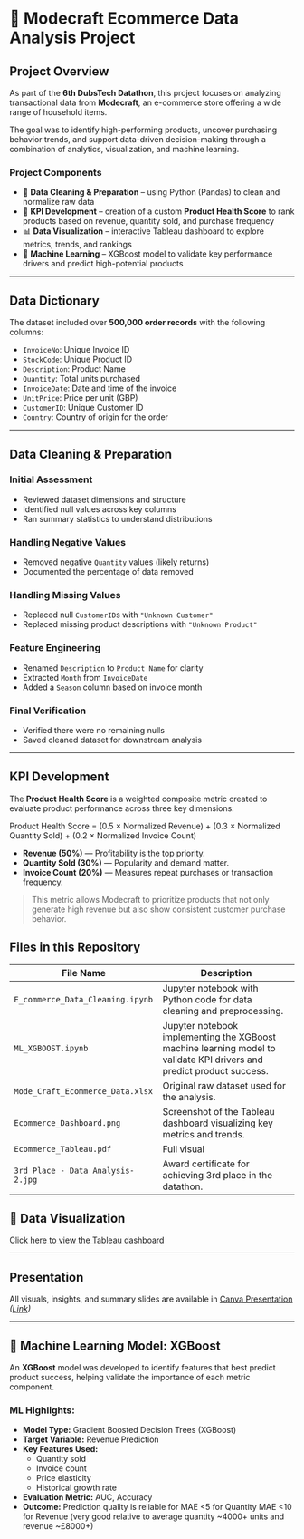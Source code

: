  
# 🛒 Modecraft Ecommerce Data Analysis Project

## Project Overview

As part of the **6th DubsTech Datathon**, this project focuses on analyzing transactional data from **Modecraft**, an e-commerce store offering a wide range of household items.

The goal was to identify high-performing products, uncover purchasing behavior trends, and support data-driven decision-making through a combination of analytics, visualization, and machine learning.

### Project Components

- 🧹 **Data Cleaning & Preparation** – using Python (Pandas) to clean and normalize raw data
- 🧮 **KPI Development** – creation of a custom **Product Health Score** to rank products based on revenue, quantity sold, and purchase frequency
- 📊 **Data Visualization** – interactive Tableau dashboard to explore metrics, trends, and rankings
- 🤖 **Machine Learning** – XGBoost model to validate key performance drivers and predict high-potential products

---

##  Data Dictionary

The dataset included over **500,000 order records** with the following columns:

- `InvoiceNo`: Unique Invoice ID  
- `StockCode`: Unique Product ID  
- `Description`: Product Name  
- `Quantity`: Total units purchased  
- `InvoiceDate`: Date and time of the invoice  
- `UnitPrice`: Price per unit (GBP)  
- `CustomerID`: Unique Customer ID  
- `Country`: Country of origin for the order

---

##  Data Cleaning & Preparation

###  Initial Assessment
- Reviewed dataset dimensions and structure
- Identified null values across key columns
- Ran summary statistics to understand distributions

### Handling Negative Values
- Removed negative `Quantity` values (likely returns)
- Documented the percentage of data removed

### Handling Missing Values
- Replaced null `CustomerID`s with `"Unknown Customer"`
- Replaced missing product descriptions with `"Unknown Product"`

###  Feature Engineering
- Renamed `Description` to `Product Name` for clarity
- Extracted `Month` from `InvoiceDate`
- Added a `Season` column based on invoice month

### Final Verification
- Verified there were no remaining nulls
- Saved cleaned dataset for downstream analysis

---
## KPI Development

The **Product Health Score** is a weighted composite metric created to evaluate product performance across three key dimensions:

Product Health Score =
(0.5 × Normalized Revenue) +
(0.3 × Normalized Quantity Sold) +
(0.2 × Normalized Invoice Count)

- **Revenue (50%)** — Profitability is the top priority.
- **Quantity Sold (30%)** — Popularity and demand matter.
- **Invoice Count (20%)** — Measures repeat purchases or transaction frequency.

> This metric allows Modecraft to prioritize products that not only generate high revenue but also show consistent customer purchase behavior.


## Files in this Repository

| File Name                      | Description                                                           |
|-------------------------------|-----------------------------------------------------------------------|
| `E_commerce_Data_Cleaning.ipynb` | Jupyter notebook with Python code for data cleaning and preprocessing. |
| `ML_XGBOOST.ipynb`             | Jupyter notebook implementing the XGBoost machine learning model to validate KPI drivers and predict product success. |
| `Mode_Craft_Ecommerce_Data.xlsx` | Original raw dataset used for the analysis.                          |
| `Ecommerce_Dashboard.png`      | Screenshot of the Tableau dashboard visualizing key metrics and trends. |
| `Ecommerce_Tableau.pdf`        | Full visual                                               |
| `3rd Place - Data Analysis-2.jpg` | Award certificate for achieving 3rd place in the datathon.      |



## 🔗 Data Visualization

 [Click here to view the Tableau dashboard](https://public.tableau.com/views/Datathon2025_17456919773330/Dashboard1)

---

##  Presentation

All visuals, insights, and summary slides are available in 
 [Canva Presentation](#) *([Link](https://www.canva.com/design/DAGlwVlCVwo/qXdaVok-uXooKnCkfuT6hQ/edit))*

---
## 🤖 Machine Learning Model: XGBoost

An **XGBoost** model was developed to identify features that best predict product success, helping validate the importance of each metric component.

### ML Highlights:

- **Model Type:** Gradient Boosted Decision Trees (XGBoost)
- **Target Variable:** Revenue Prediction
- **Key Features Used:**
  - Quantity sold
  - Invoice count
  - Price elasticity
  - Historical growth rate
- **Evaluation Metric:** AUC, Accuracy
- **Outcome:** Prediction quality is reliable for 
MAE <5 for Quantity
MAE <10 for Revenue (very good relative to average quantity ~4000+ units and revenue ~£8000+)

